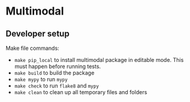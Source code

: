 # Multimodal

## Developer setup

Make file commands:

* `make pip_local` to install multimodal package in editable mode. This must happen before running tests.
* `make build` to build the package
* `make mypy` to run `mypy`
* `make check` to run `flake8` and `mypy`
* `make clean` to clean up all temporary files and folders
